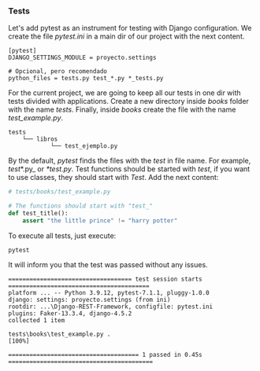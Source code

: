 ### Tests

Let's add pytest as an instrument for testing with Django configuration.
We create the file _pytest.ini_ in a main dir of our project with the next content.

```commandline
[pytest]
DJANGO_SETTINGS_MODULE = proyecto.settings

# Opcional, pero recomendado
python_files = tests.py test_*.py *_tests.py
```

For the current project, we are going to keep all our tests in one dir with tests divided with applications.
Create a new directory inside _books_ folder with the name _tests_.
Finally, inside _books_ create the file with the name _test_example.py_.

```commandline
tests
    └── libros
            └── test_ejemplo.py
```

By the default, _pytest_ finds the files with the _test_ in file name.
For example, _test_*.py_ or _*test.py_.
Test functions should be started with _test_, if you want to use classes, they should start with _Test_. 
Add the next content:

```python
# tests/books/test_example.py

# The functions should start with "test_"
def test_title():
    assert "the little prince" != "harry potter"
```

To execute all tests, just execute:

```commandline
pytest
```

It will inform you that the test was passed without any issues.

```commandline
=================================== test session starts ========================================
platform ... -- Python 3.9.12, pytest-7.1.1, pluggy-1.0.0
django: settings: proyecto.settings (from ini)
rootdir: ...\Django-REST-Framework, configfile: pytest.ini
plugins: Faker-13.3.4, django-4.5.2
collected 1 item                                                                                                                                                  

tests\books\test_example.py .                                                              [100%]

===================================== 1 passed in 0.45s =========================================
```

